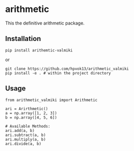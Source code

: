 # arithmetic
This the definitive arithmetic package.

## Installation
```
pip install arithemtic-valmiki
```
or
```
git clone https://github.com/hpvok13/arithmetic_valmiki
pip install -e . # within the project directory
```

## Usage
```
from arithmetic_valmiki import Arithmetic

ari = Arirthmetic()
a = np.array([1, 2, 3])
b = np.array([4, 5, 6])

# Available Methods:
ari.add(a, b)
ari.subtract(a, b)
ari.multiply(a, b)
ari.divide(a, b)
```
